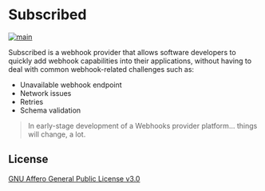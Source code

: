 # Subscribed

[![main](https://github.com/subscribeddotdev/subscribed-backend/actions/workflows/main.yml/badge.svg?branch=main)](https://github.com/subscribeddotdev/subscribed-backend/actions/workflows/main.yml)

Subscribed is a webhook provider that allows software developers to quickly add webhook capabilities into their applications, without having to deal with common webhook-related challenges such as:

- Unavailable webhook endpoint
- Network issues
- Retries
- Schema validation

> In early-stage development of a Webhooks provider platform... things will change, a lot.

## License

[GNU Affero General Public License v3.0](./LICENSE)